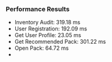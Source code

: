 



### Performance Results
 - Inventory Audit: 319.18 ms
 - User Registration: 192.09 ms
 - Get User Profile: 23.05 ms
 - Get Recommended Pack: 301.22 ms
 - Open Pack: 64.72 ms
 - 

